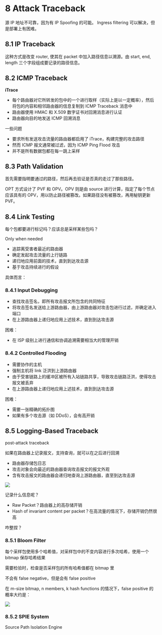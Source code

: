 # 8 Attack Traceback

源 IP 地址不可靠，因为有 IP Spoofing 的可能。
Ingress filtering 可以解决，但是部署上有困难。

## 8.1 IP Traceback

这种方式是改变 router, 使其在 packet 中加入路径信息以溯源。由 start, end, length 三个字段组成要记录的路径信息。

## 8.2 ICMP Traceback

**iTrace**

- 每个路由器对它所转发的包中的一个进行取样（实际上是以一定概率），然后将包的内容和相邻路由器的信息复制到 ICMP Traceback 消息中
- 路由器使用 HMAC 和 X.509 数字证书对回溯消息进行认证
- 路由器向目的地发送 ICMP 回溯消息

一些问题

- 要求所有发送攻击流量的路由器都启用了 iTrace，构建完整的攻击路径
- 然而 ICMP 报文通常被过滤，因为 ICMP Ping Flood 攻击
- 并不是所有数据包都在每一跳上采样

## 8.3 Path Validation

首先需要指明要通过的路径，然后再去验证是否真的走过了那些路径。

OPT 方式设计了 PVF 和 OPV。OPV 则是由 source 进行计算，指定了每个节点应该具有的 OPV，用以防止路径被篡改。如果路径没有被篡改，再用秘钥更新 PVF。

## 8.4 Link Testing

每个包都要进行标记吗？应该总是采样某些包吗？

Only when needed

- 追踪离受害者最近的路由器
- 确定发起攻击流量的上行链路
- 递归地应用前面的技术，直到到达攻击源
- 基于攻击持续进行的假设

具体而言：

### 8.4.1 Input Debugging

- 查找攻击签名，即所有攻击报文所包含的共同特征
- 将攻击签名发送给上游路由器，由上游路由器对攻击包进行过滤，并确定进入端口
- 在上游路由器上递归地应用上述技术，直到到达攻击源

困难：

- 在 ISP 级别上进行通信和协调追溯需要相当大的管理开销

### 8.4.2 Controlled Flooding

- 需要协作的主机
- 强制主机将 link 泛洪到上游路由器
- 由于受害链路上的缓冲区被所有入站链路共享，导致攻击链路泛洪，使得攻击报文被丢弃
- 在上游路由器上递归地应用上述技术，直到到达攻击源

困难：

- 需要一张精确的拓扑图
- 如果有多个攻击源（如 DDoS），会有高开销

## 8.5 Logging-Based Traceback

post-attack traceback

如果在路由器上记录报文，支持查询，就可以在之后进行回溯

- 路由器存储包日志
- 攻击对象会向最近的路由器查询攻击报文的报文外观
- 含有攻击报文的路由器会递归地查询上游路由器，直至到达攻击源

![](img/bb8059ff8265f98d1d143dd85a5a29ee_MD5.png)

记录什么信息呢？

- Raw Packet？路由器上的高存储开销
- Hash of invariant content per packet？在高流量的情况下，存储开销仍然很高

咋整捏？

### 8.5.1 Bloom Filter

每个采样包使用多个哈希值，对采样包中的不变内容进行多次哈希，使用一个 bitmap 保存哈希结果

需要检验时，检查是否采样包的所有哈希值都在 bitmap 里

不会有 false negative，但是会有 false positive

在 m-size bitmap, n members, k hash functions 的情况下，false positive 的概率大约是：

![](img/7b6785a600473640e0b4d63161800720_MD5.png)

  

### 8.5.2 SPIE System

Source Path Isolation Engine
